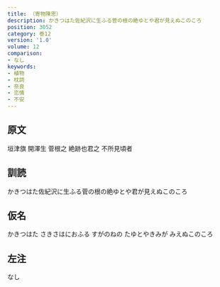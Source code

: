 ```yaml
---
title: （寄物陳思）
description: かきつはた佐紀沢に生ふる菅の根の絶ゆとや君が見えぬこのころ
position: 3052
category: 巻12
version: '1.0'
volume: 12
comparison:
- なし
keywords:
- 植物
- 枕詞
- 奈良
- 恋情
- 不安
---
```


## 原文

垣津旗 開澤生 菅根之 絶跡也君之 不所見頃者

## 訓読

かきつはた佐紀沢に生ふる菅の根の絶ゆとや君が見えぬこのころ

## 仮名

かきつはた さきさはにおふる すがのねの たゆとやきみが みえぬこのころ

## 左注

なし
